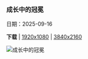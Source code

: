 ### 成长中的冠冕

日期：2025-09-16

**下载**  |  [1920x1080](https://cn.bing.com/th?id=OHR.YoungMoose_ZH-CN4639410217_1920x1080.jpg)  |  [3840x2160](https://cn.bing.com/th?id=OHR.YoungMoose_ZH-CN4639410217_UHD.jpg)

![成长中的冠冕](https://cn.bing.com/th?id=OHR.YoungMoose_ZH-CN4639410217_1920x1080.jpg "迪纳利国家公园中的一头年轻雄性驼鹿, 阿拉斯加, 美国 (© Grant Ordelheide/TANDEM Stills + Motion)")

